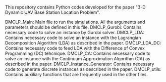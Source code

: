 This repository contains Python codes developed for the paper "3-D Dynamic UAV Base Station Location Problem". 

DMCLP_Main: Main file to run the simulations. All the arguments and parameters should be defined in this file.
DMCLP_Gurobi: Contains necessary code to solve an instance by Gurobi solver.
DMCLP_LDA: Contains necessary code to solve an instance with the Lagrangian Decomposition Algorithm (LDA) as described in the paper.
DMCLP_LDA_DC: Contains necessary code to feed LDA with the Difference of Convex Programming (DC) tehcnique.
DMCLP_CA: Contains necessary code to solve an instance with the Continuum Approximation Algorithm (CA) as described in the paper.
DMCLP_Instance_Generator: Contains necessary code to generate discrete instances as described in the paper.
DMCLP_utils: Contains auxiliary functions that are frequently used in the other files.
